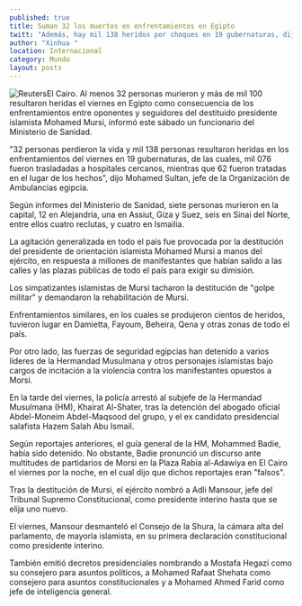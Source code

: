 ```yaml
---
published: true
title: Suman 32 los muertos en enfrentamientos en Egipto
twitt: "Además, hay mil 138 heridos por choques en 19 gubernaturas, dijeron fuentes médicas"
author: "Xinhua "
location: Internacional
category: Mundo
layout: posts
---
```


![Reuters](http://i.imgur.com/41PQLzem.jpg)El Cairo. Al menos 32 personas murieron y más de mil 100 resultaron heridas el viernes en Egipto como consecuencia de los enfrentamientos entre oponentes y seguidores del destituido presidente islamista Mohamed Mursi, informó este sábado un funcionario del Ministerio de Sanidad.

"32 personas perdieron la vida y mil 138 personas resultaron heridas en los enfrentamientos del viernes en 19 gubernaturas, de las cuales, mil 076 fueron trasladadas a hospitales cercanos, mientras que 62 fueron tratadas en el lugar de los hechos", dijo Mohamed Sultan, jefe de la Organización de Ambulancias egipcia.

Según informes del Ministerio de Sanidad, siete personas murieron en la capital, 12 en Alejandría, una en Assiut, Giza y Suez, seis en Sinaí del Norte, entre ellos cuatro reclutas, y cuatro en Ismailia.

La agitación generalizada en todo el país fue provocada por la destitución del presidente de orientación islamista Mohamed Mursi a manos del ejército, en respuesta a millones de manifestantes que habían salido a las calles y las plazas públicas de todo el país para exigir su dimisión.

Los simpatizantes islamistas de Mursi tacharon la destitución de "golpe militar" y demandaron la rehabilitación de Mursi.

Enfrentamientos similares, en los cuales se produjeron cientos de heridos, tuvieron lugar en Damietta, Fayoum, Beheira, Qena y otras zonas de todo el país.

Por otro lado, las fuerzas de seguridad egipcias han detenido a varios líderes de la Hermandad Musulmana y otros personajes islamistas bajo cargos de incitación a la violencia contra los manifestantes opuestos a Morsi.

En la tarde del viernes, la policía arrestó al subjefe de la Hermandad Musulmana (HM), Khairat Al-Shater, tras la detención del abogado oficial Abdel-Moneim Abdel-Maqsood del grupo, y el ex candidato presidencial salafista Hazem Salah Abu Ismail.

Según reportajes anteriores, el guía general de la HM, Mohammed Badie, había sido detenido. No obstante, Badie pronunció un discurso ante multitudes de partidarios de Morsi en la Plaza Rabia al-Adawiya en El Cairo el viernes por la noche, en el cual dijo que dichos reportajes eran "falsos".

Tras la destitución de Mursi, el ejército nombró a Adli Mansour, jefe del Tribunal Supremo Constitucional, como presidente interino hasta que se elija uno nuevo.

El viernes, Mansour desmanteló el Consejo de la Shura, la cámara alta del parlamento, de mayoría islamista, en su primera declaración constitucional como presidente interino.

También emitió decretos presidenciales nombrando a Mostafa Hegazi como su consejero para asuntos políticos, a Mohamed Rafaat Shehata como consejero para asuntos constitucionales y a Mohamed Ahmed Farid como jefe de inteligencia general.
